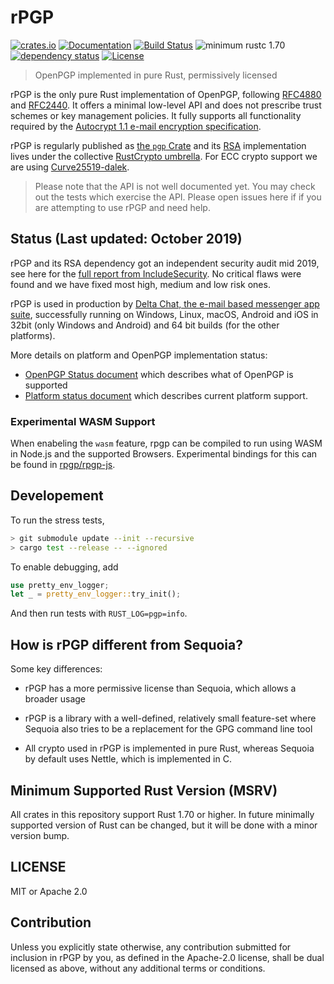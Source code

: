 # rPGP

[![crates.io][crate-image]][crate-link]
[![Documentation][doc-image]][doc-link]
[![Build Status][build-image]][build-link]
![minimum rustc 1.70][msrv-image]
[![dependency status][deps-image]][deps-link]
[![License][license-image]][license-link]

> OpenPGP implemented in pure Rust, permissively licensed

rPGP is the only pure Rust implementation of OpenPGP, following [RFC4880](https://tools.ietf.org/html/rfc4880.html) and [RFC2440](https://tools.ietf.org/html/rfc2440). It offers a minimal low-level API and does not prescribe trust schemes or key management policies. It fully supports all functionality required by the [Autocrypt 1.1 e-mail encryption specification](https://autocrypt.org/level1.html).

rPGP is regularly published as [the `pgp` Crate](https://crates.io/crates/pgp/) and its [RSA](https://crates.io/crates/rsa) implementation
lives under the collective [RustCrypto umbrella](https://github.com/RustCrypto/RSA).
For ECC crypto support we are using [Curve25519-dalek](https://crates.io/crates/curve25519-dalek).

> Please note that the API is not well documented yet. You may check out
> the tests which exercise the API. Please open issues here if if you are
> attempting to use rPGP and need help.

## Status (Last updated: October 2019)

rPGP and its RSA dependency got an independent security audit mid 2019,
see here for the [full report from IncludeSecurity](https://delta.chat/assets/blog/2019-first-security-review.pdf).
No critical flaws were found and we have fixed most high, medium and low risk ones.

rPGP is used in production by [Delta Chat, the e-mail based messenger app suite](https://delta.chat), successfully running on Windows, Linux, macOS, Android and iOS in 32bit (only Windows and Android) and 64 bit builds (for the other platforms).

More details on platform and OpenPGP implementation status:

- [OpenPGP Status document](STATUS.md) which describes what of OpenPGP is supported
- [Platform status document](PLATFORMS.md) which describes current platform support.

### Experimental WASM Support

When enabeling the `wasm` feature, rpgp can be compiled to run using WASM in Node.js and the supported Browsers. Experimental bindings for this can be found in [rpgp/rpgp-js](https://github.com/rpgp/rpgp-js).

## Developement

To run the stress tests,

```sh
> git submodule update --init --recursive
> cargo test --release -- --ignored
```

To enable debugging, add

```rust
use pretty_env_logger;
let _ = pretty_env_logger::try_init();
```

And then run tests with `RUST_LOG=pgp=info`.

## How is rPGP different from Sequoia?

Some key differences:

- rPGP has a more permissive license than Sequoia, which allows a broader usage

- rPGP is a library with a well-defined, relatively small feature-set
  where Sequoia also tries to be a replacement for the GPG command line tool

- All crypto used in rPGP is implemented in pure Rust,
  whereas Sequoia by default uses Nettle, which is implemented in C.


## Minimum Supported Rust Version (MSRV)

All crates in this repository support Rust 1.70 or higher. In future minimally supported version of Rust can be changed, but it will be done with a minor version bump.

## LICENSE

MIT or Apache 2.0

## Contribution

Unless you explicitly state otherwise, any contribution submitted
for inclusion in rPGP by you, as defined in the Apache-2.0 license, shall be
dual licensed as above, without any additional terms or conditions.

[crate-image]: https://img.shields.io/crates/v/pgp.svg?style=flat-square
[crate-link]: https://crates.io/crates/pgp
[doc-image]: https://img.shields.io/badge/docs-online-blue.svg?style=flat-square
[doc-link]: https://docs.rs/crate/pgp/
[license-image]: https://img.shields.io/badge/License-MIT%2FApache2.0-green.svg?style=flat-square
[license-link]: https://github.com/rpgp/rpgp/blob/master/LICENSE.md
[build-image]: https://github.com/rpgp/rpgp/workflows/CI/badge.svg
[build-link]: https://github.com/rpgp/rpgp/actions?query=workflow%3ACI+branch%3Amaster
[msrv-image]: https://img.shields.io/badge/rustc-1.65+-blue.svg
[deps-image]: https://deps.rs/repo/github/rpgp/rpgp/status.svg
[deps-link]: https://deps.rs/repo/github/rpgp/rpgp
